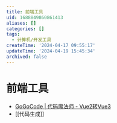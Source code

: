 ```yaml
---
title: 前端工具
uid: 1688849860861413
aliases: []
categories: []
tags:
  - 计算机/开发工具
createTime: '2024-04-17 09:55:17'
updateTime: '2024-04-19 15:45:34'
archived: false
---
```


# 前端工具

- [GoGoCode | 代码魔法师 - Vue2转Vue3](https://gogocode.io/zh)
- [[代码生成]]
